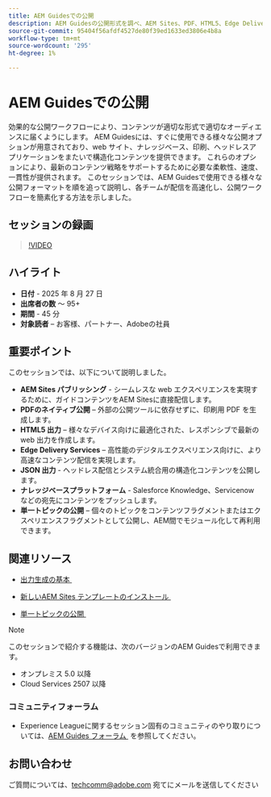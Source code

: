 ```yaml
---
title: AEM Guidesでの公開
description: AEM Guidesの公開形式を調べ、AEM Sites、PDF、HTML5、Edge Delivery Services、JSON など複数のチャネルにわたってコンテンツを配信する方法を学びます。
source-git-commit: 95404f56afdf4527de80f39ed1633ed3806e4b8a
workflow-type: tm+mt
source-wordcount: '295'
ht-degree: 1%

---
```


# AEM Guidesでの公開

効果的な公開ワークフローにより、コンテンツが適切な形式で適切なオーディエンスに届くようにします。 AEM Guidesには、すぐに使用できる様々な公開オプションが用意されており、web サイト、ナレッジベース、印刷、ヘッドレスアプリケーションをまたいで構造化コンテンツを提供できます。 これらのオプションにより、最新のコンテンツ戦略をサポートするために必要な柔軟性、速度、一貫性が提供されます。
このセッションでは、AEM Guidesで使用できる様々な公開フォーマットを順を追って説明し、各チームが配信を高速化し、公開ワークフローを簡素化する方法を示しました。


## セッションの録画

>[!VIDEO](https://video.tv.adobe.com/v/3472888/?quality=12&learn=on)

## ハイライト

- **日付** - 2025 年 8 月 27 日
- **出席者の数** ～ 95+
- **期間** - 45 分
- **対象読者** – お客様、パートナー、Adobeの社員

## 重要ポイント

このセッションでは、以下について説明しました。
- **AEM Sites パブリッシング** - シームレスな web エクスペリエンスを実現するために、ガイドコンテンツをAEM Sitesに直接配信します。
- **PDFのネイティブ公開** – 外部の公開ツールに依存せずに、印刷用 PDF を生成します。
- **HTML5 出力** – 様々なデバイス向けに最適化された、レスポンシブで最新の web 出力を作成します。
- **Edge Delivery Services** – 高性能のデジタルエクスペリエンス向けに、より高速なコンテンツ配信を実現します。
- **JSON 出力** - ヘッドレス配信とシステム統合用の構造化コンテンツを公開します。
- **ナレッジベースプラットフォーム** - Salesforce Knowledge、Servicenow などの宛先にコンテンツをプッシュします。
- **単一トピックの公開** – 個々のトピックをコンテンツフラグメントまたはエクスペリエンスフラグメントとして公開し、AEM間でモジュール化して再利用できます。


## 関連リソース

- [&#x200B; 出力生成の基本 &#x200B;](https://experienceleague.adobe.com/ja/docs/experience-manager-guides/using/user-guide/map-management-publishing/output-gen/generate-output)

- [&#x200B; 新しいAEM Sites テンプレートのインストール &#x200B;](https://experienceleague.adobe.com/ja/docs/experience-manager-guides/using/knowledge-base/kb-articles/publishing/aem-site-templates/download-install-aem-sites-templates-cs-kb)

- [&#x200B; 単一トピックの公開 &#x200B;](https://experienceleague.adobe.com/en/docs/experience-manager-guides/using/user-guide/map-management-publishing/output-gen/generate-output/single-topic-publishing/publish-content-fragment.html)



>[!NOTE]
>
> このセッションで紹介する機能は、次のバージョンのAEM Guidesで利用できます。
> - オンプレミス 5.0 以降
> - Cloud Services 2507 以降


### コミュニティフォーラム

- Experience Leagueに関するセッション固有のコミュニティのやり取りについては、[AEM Guides フォーラム &#x200B;](https://experienceleaguecommunities.adobe.com/t5/experience-manager-guides/bd-p/xml-documentation-discussions?profile.language=ja) を参照してください。


## お問い合わせ

ご質問については、<techcomm@adobe.com> 宛てにメールを送信してください
